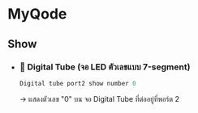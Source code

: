 # MyQode

## Show
  - ### 🔢 Digital Tube (จอ LED ตัวเลขแบบ 7-segment)
    ```python
    Digital tube port2 show number 0
    ```
    → แสดงตัวเลข "0" บน จอ Digital Tube ที่ต่ออยู่ที่พอร์ต 2

